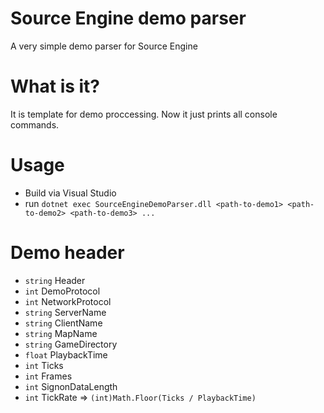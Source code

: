 # Source Engine demo parser
A very simple demo parser for Source Engine

# What is it?
It is template for demo proccessing. Now it just prints all console commands.

# Usage
* Build via Visual Studio
* run `dotnet exec SourceEngineDemoParser.dll <path-to-demo1> <path-to-demo2> <path-to-demo3> ...`

# Demo header
* `string` Header 
* `int` DemoProtocol
* `int` NetworkProtocol 
* `string` ServerName 
* `string` ClientName 
* `string` MapName 
* `string` GameDirectory 
* `float` PlaybackTime 
* `int` Ticks 
* `int` Frames 
* `int` SignonDataLength 
* `int` TickRate => `(int)Math.Floor(Ticks / PlaybackTime)`
